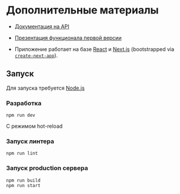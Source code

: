 # Дополнительные материалы

* [Документация на API](https://atkishkin.gitbook.io/api-adresnye-tablichki/)

* [Презентация функционала первой версии](https://atkishkinvlad.github.io/presentations/)

* Приложение работает на базе [React](https://reactjs.org/) и [Next.js](https://nextjs.org/) (bootstrapped via [`create-next-app`](https://github.com/vercel/next.js/tree/canary/packages/create-next-app)).

## Запуск

Для запуска требуется [Node.js](https://nodejs.org/en/)

### Разработка
```
npm run dev
```
С режимом hot-reload

### Запуск линтера
```
npm run lint
```

### Запуск production сервера
```
npm run build
npm run start
```
